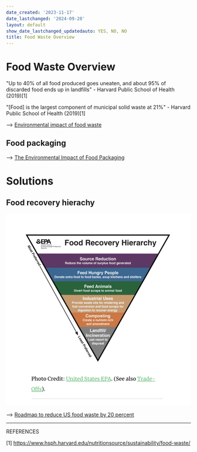 ```yaml
---
date_created: '2023-11-17'
date_lastchanged: '2024-09-20'
layout: default
show_date_lastchanged_updatedauto: YES, NO, NO
title: Food Waste Overview
---
```


# Food Waste Overview

"Up to 40% of all food produced goes uneaten, and about 95% of discarded food ends up in landfills" - Harvard Public School of Health (2019)[1]

"[Food] is the largest component of municipal solid waste at 21%" - Harvard Public School of Health (2019)[1]

--> [Environmental impact of food waste](https://moveforhunger.org/the-environmental-impact-of-food-waste)

## Food packaging 

--> [The Environmental Impact of Food Packaging](https://foodprint.org/issues/the-environmental-impact-of-food-packaging/)


# Solutions

## Food recovery hierachy 

![](media/cleanshot_2023-11-17-at-09-15-37@2x.png)


--> [Roadmap to reduce US food waste by 20 percent](https://refed.org/downloads/Key_Insights.pdf)

______________
REFERENCES

[1] https://www.hsph.harvard.edu/nutritionsource/sustainability/food-waste/ 